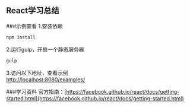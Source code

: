 React学习总结
----

###示例查看
1.安装依赖
```bash
npm install
```
2.运行gulp，开启一个静态服务器
```bash
gulp
```
3.访问以下地址，查看示例  
[http://localhost:8080/examples/](http://localhost:8080/examples/)

###学习资料
官方指南：[https://facebook.github.io/react/docs/getting-started.html](https://facebook.github.io/react/docs/getting-started.html)